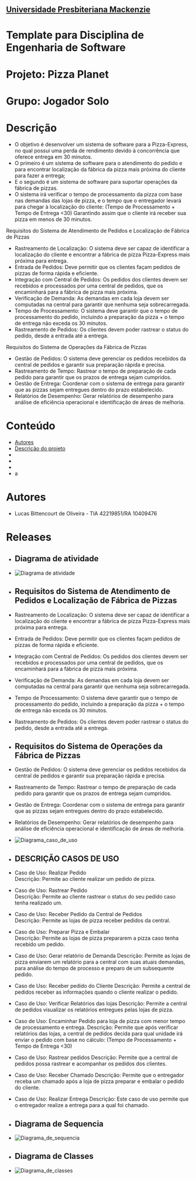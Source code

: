 <h2><a href= "https://www.mackenzie.br">Universidade Presbiteriana Mackenzie</a></h2>


# Template para Disciplina de Engenharia de Software

# Projeto: Pizza Planet

# Grupo: Jogador Solo

# Descrição
- O objetivo é desenvolver um sistema de software para a Pizza-Express, no qual possui uma perda de rendimento devido à concorrência que oferece entrega em 30 minutos.
- O primeiro é um sistema de software para o atendimento do pedido e para encontrar localização da fábrica da pizza mais próxima do cliente para fazer a entrega;
- E o segundo é um sistema de software para suportar operações da fábrica de pizzas.
- O sistema irá verificar o tempo de processamento da pizza com base nas demandas das lojas de pizza, e o tempo que o entregador levará para chegar à localização do cliente: 
(Tempo de Processamento + Tempo de Entrega <30)
Garantindo assim que o cliente irá receber sua pizza em menos de 30 minutos.

Requisitos do Sistema de Atendimento de Pedidos e Localização de Fábrica de Pizzas

- Rastreamento de Localização: O sistema deve ser capaz de identificar a localização do cliente e encontrar a fábrica de pizza Pizza-Express mais próxima para entrega.
-	Entrada de Pedidos: Deve permitir que os clientes façam pedidos de pizzas de forma rápida e eficiente.
-	Integração com Central de Pedidos: Os pedidos dos clientes devem ser recebidos e processados por uma central de pedidos, que os encaminhará para a fábrica de pizza mais próxima.
-	Verificação de Demanda: As demandas em cada loja devem ser computadas na central para garantir que nenhuma seja sobrecarregada.
-	Tempo de Processamento: O sistema deve garantir que o tempo de processamento do pedido, incluindo a preparação da pizza + o tempo de entrega não exceda os 30 minutos.
-	Rastreamento de Pedidos: Os clientes devem poder rastrear o status do pedido, desde a entrada até a entrega.

Requisitos do Sistema de Operações da Fábrica de Pizzas

-	Gestão de Pedidos: O sistema deve gerenciar os pedidos recebidos da central de pedidos e garantir sua preparação rápida e precisa.
-	Rastreamento de Tempo: Rastrear o tempo de preparação de cada pedido para garantir que os prazos de entrega sejam cumpridos.
-	Gestão de Entrega: Coordenar com o sistema de entrega para garantir que as pizzas sejam entregues dentro do prazo estabelecido.
-	Relatórios de Desempenho: Gerar relatórios de desempenho para análise de eficiência operacional e identificação de áreas de melhoria.



# Conteúdo

- [Autores](#autores)
- [Descrição do projeto](#)
- [](#)
- [](#)
- [](#)
- a

# Autores

* Lucas Bittencourt de Oliveira - TIA 42219851/RA 10409476

# Releases
- ## Diagrama de atividade
- ![Diagrama de atividade](docs/Diagrama_de_atividade.jpg)
  
- ## Requisitos do Sistema de Atendimento de Pedidos e Localização de Fábrica de Pizzas
- Rastreamento de Localização: O sistema deve ser capaz de identificar a localização do cliente e encontrar a fábrica de pizza Pizza-Express mais próxima para entrega.
- Entrada de Pedidos: Deve permitir que os clientes façam pedidos de pizzas de forma rápida e eficiente.
- Integração com Central de Pedidos: Os pedidos dos clientes devem ser recebidos e processados por uma central de pedidos, que os encaminhará para a fábrica de pizza mais próxima.
- Verificação de Demanda: As demandas em cada loja devem ser computadas na central para garantir que nenhuma seja sobrecarregada.
- Tempo de Processamento: O sistema deve garantir que o tempo de processamento do pedido, incluindo a preparação da pizza + o tempo de entrega não exceda os 30 minutos.
- Rastreamento de Pedidos: Os clientes devem poder rastrear o status do pedido, desde a entrada até a entrega.

- ## Requisitos do Sistema de Operações da Fábrica de Pizzas
- Gestão de Pedidos: O sistema deve gerenciar os pedidos recebidos da central de pedidos e garantir sua preparação rápida e precisa.
- Rastreamento de Tempo: Rastrear o tempo de preparação de cada pedido para garantir que os prazos de entrega sejam cumpridos.
- Gestão de Entrega: Coordenar com o sistema de entrega para garantir que as pizzas sejam entregues dentro do prazo estabelecido.
- Relatórios de Desempenho: Gerar relatórios de desempenho para análise de eficiência operacional e identificação de áreas de melhoria.


- ![Diagrama_caso_de_uso](docs/Diagrama_caso_de_uso.jpg)
  
- ## DESCRIÇÃO CASOS DE USO
- Caso de Uso: Realizar Pedido                                       
Descrição: Permite ao cliente realizar um pedido de pizza.
- Caso de Uso: Rastrear Pedido                                               
Descrição: Permite ao cliente rastrear o status do seu pedido caso tenha realizado um.
- Caso de Uso: Receber Pedido da Central de Pedidos                          
Descrição: Permite as lojas de pizza receber pedidos da central.       
- Caso de Uso: Preparar Pizza e Embalar                                      
Descrição: Permite as lojas de pizza prepararem a pizza caso tenha recebido um pedido.
- Caso de Uso: Gerar relatório de Demanda
Descrição: Permite as lojas de pizza enviarem um relatório para a central com suas atuais demandas, para análise do tempo de processo e preparo de um subsequente pedido.
- Caso de Uso: Receber pedido do Cliente
Descrição: Permite a central de pedidos receber as informações quando o cliente realizar o pedido.
- Caso de Uso: Verificar Relatórios das lojas
Descrição: Permite a central de pedidos visualizar os relatórios entregues pelas lojas de pizza.
- Caso de Uso: Encaminhar Pedido para loja de pizza com menor tempo de processamento e entrega.
Descrição: Permite que após verificar relatórios das lojas, a central de pedidos decida para qual unidade irá enviar o pedido com base no cálculo: 
(Tempo de Processamento + Tempo de Entrega <30)
- Caso de Uso: Rastrear pedidos
Descrição: Permite que a central de pedidos possa rastrear e acompanhar os pedidos dos clientes.
- Caso de Uso: Receber Chamado
Descrição: Permite que o entregador receba um chamado após a loja de pizza preparar e embalar o pedido do cliente.
- Caso de Uso: Realizar Entrega
Descrição: Este caso de uso permite que o entregador realize a entrega para a qual foi chamado.

- ## Diagrama de Sequencia
- ![Diagrama_de_sequencia](docs/Diagrama_de_sequencia.jpg)

- ## Diagrama de Classes
- ![Diagrama_de_classes](docs/Diagrama_de_classes.jpg)


        










